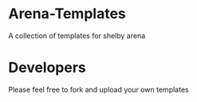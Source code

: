 # Arena-Templates
A collection of templates for shelby arena
<h1><b>Developers</b></h1>
<p>Please feel free to fork and upload your own templates</p>
